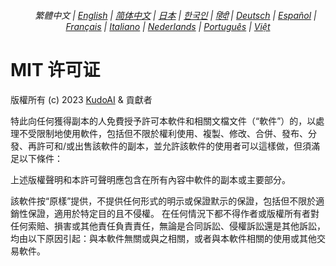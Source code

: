 <div align="center">
<h6><a href="../"><img height=15 style="margin: 0 3px -2px" src="https://raw.githubusercontent.com/kudoai/chatgpt.js/6fa1659feadaf70853996dc7d7f6e1ab5a1e6301/media/images/icons/earth-americas.svg"></a> 繁體中文 | <a href="../../LICENSE.md">English</a> | <a href="../zh-cn/LICENSE.md">简体中文</a> | <a href="../ja/LICENSE.md">日本</a> | <a href="../ko/LICENSE.md">한국인</a> | <a href="../hi/LICENSE.md">हिंदी</a> | <a href="../de/LICENSE.md">Deutsch</a> | <a href="../es/LICENSE.md">Español</a> | <a href="../fr/LICENSE.md">Français</a> | <a href="../it/LICENSE.md">Italiano</a> | <a href="../nl/LICENSE.md">Nederlands</a> | <a href="../pt/LICENSE.md">Português</a> | <a href="../vi/LICENSE.md">Việt</a></h6>
</div>

# MIT 许可证

版權所有 (c) 2023 [KudoAI](https://github.com/kudoai) & 貢獻者

特此向任何獲得副本的人免費授予許可本軟件和相關文檔文件（“軟件”）的，以處理不受限制地使用軟件，包括但不限於權利使用、複製、修改、合併、發布、分發、再許可和/或出售該軟件的副本，並允許該軟件的使用者可以這樣做，但須滿足以下條件：

上述版權聲明和本許可聲明應包含在所有內容中軟件的副本或主要部分。

該軟件按“原樣”提供，不提供任何形式的明示或保證默示的保證，包括但不限於適銷性保證，適用於特定目的且不侵權。 在任何情況下都不得作者或版權所有者對任何索賠、損害或其他責任負責責任，無論是合同訴訟、侵權訴訟還是其他訴訟，均由以下原因引起：與本軟件無關或與之相關，或者與本軟件相關的使用或其他交易軟件。
